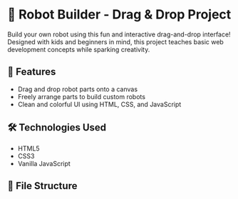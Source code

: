# 🤖 Robot Builder - Drag & Drop Project

Build your own robot using this fun and interactive drag-and-drop interface! Designed with kids and beginners in mind, this project teaches basic web development concepts while sparking creativity.

## 🚀 Features

- Drag and drop robot parts onto a canvas
- Freely arrange parts to build custom robots
- Clean and colorful UI using HTML, CSS, and JavaScript

## 🛠 Technologies Used

- HTML5
- CSS3
- Vanilla JavaScript

## 📁 File Structure

